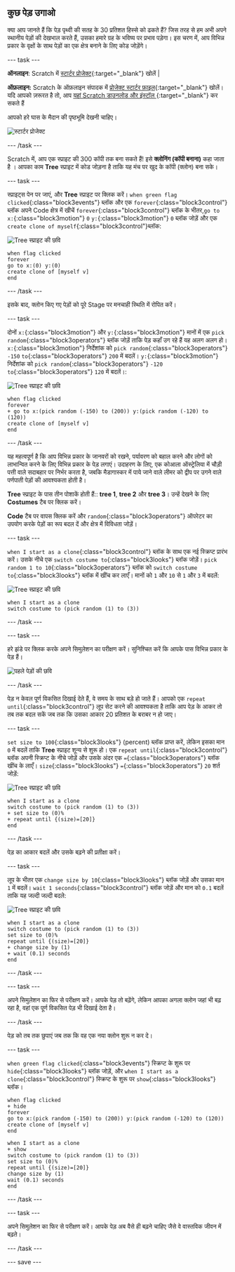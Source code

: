 ## कुछ पेड़ उगाओ

क्या आप जानते हैं कि पेड़ पृथ्वी की सतह के 30 प्रतिशत हिस्से को ढकते हैं? जिस तरह से हम अभी अपने स्थानीय पेड़ों की देखभाल करते हैं, उसका हमारे ग्रह के भविष्य पर प्रभाव पड़ेगा। इस चरण में, आप विभिन्न प्रकार के वृक्षों के साथ पेड़ों का एक क्षेत्र बनाने के लिए कोड जोड़ेंगे।

--- task ---

**ऑनलाइन**: Scratch में [स्टार्टर प्रोजेक्ट](http://rpf.io/tree-life-simulator-on){:target="_blank"} खोलें |

**ऑफ़लाइन:** Scratch के ऑफ़लाइन संपादक में [प्रोजेक्ट स्टार्टर फ़ाइल](http://rpf.io/p/en/tree-life-simulator-get){:target="_blank"} खोलें। यदि आपको ज़रूरत है तो, आप [यहां Scratch डाउनलोड और इंस्टॉल ](https://scratch.mit.edu/download){:target="_blank"} कर सकते हैं

आपको हरे घास के मैदान की पृष्ठभूमि देखनी चाहिए।

![स्टार्टर प्रोजेक्ट](images/starter_project.png)

--- /task ---

Scratch में, आप एक स्प्राइट की 300 कॉपी तक बना सकते हैं! इसे **क्लोनिंग (कॉपी बनाना)** कहा जाता है । आपका काम **Tree** स्प्राइट में कोड जोड़ना है ताकि यह मंच पर खुद के कॉपी (क्लोन) बना सके।

--- task ---

स्प्राइट्स पेन पर जाएं, और **Tree** स्प्राइट पर क्लिक करें। `when green flag clicked`{:class="block3events"} ब्लॉक और एक `forever`{:class="block3control"} ब्लॉक अपने Code क्षेत्र में खीचें `forever`{:class="block3control"} ब्लॉक के भीतर,`go to x:`{:class="block3motion"} `0` `y:`{:class="block3motion"} `0` ब्लॉक जोड़ें और एक `create clone of myself`{:class="block3control"}ब्लॉक:

![Tree स्प्राइट की छवि](images/tree-sprite.png)

```blocks3
when flag clicked
forever
go to x:(0) y:(0)
create clone of [myself v]
end
```

--- /task ---

इसके बाद, क्लोन किए गए पेड़ों को पूरे Stage पर मनचाही स्थिति में रोपित करें।

--- task ---

दोनों `x:`{:class="block3motion"} और `y:`{:class="block3motion"} मानों में एक `pick random`{:class="block3operators"} ब्लॉक जोड़ें ताकि पेड़ कहाँ उग रहे हैं यह अलग अलग हो। `x:`{:class="block3motion"} निर्देशांक को `pick random`{:class="block3operators"} `-150` `to`{:class="block3operators"} `200` में बदलें। `y:`{:class="block3motion"} निर्देशांक को `pick random`{:class="block3operators"} `-120` `to`{:class="block3operators"} `120` में बदलें।:

![Tree स्प्राइट की छवि](images/tree-sprite.png)

```blocks3
when flag clicked
forever
+ go to x:(pick random (-150) to (200)) y:(pick random (-120) to (120))
create clone of [myself v]
end
```

--- /task ---

यह महत्वपूर्ण है कि आप विभिन्न प्रकार के जानवरों को रखने, पर्यावरण को बहाल करने और लोगों को लाभान्वित करने के लिए विभिन्न प्रकार के पेड़ लगाएं। उदाहरण के लिए, एक कोआला ऑस्ट्रेलिया में चौड़ी पत्ती वाले सदाबहार पर निर्भर करता है, जबकि मैडागास्कर में पाये जाने वाले लीमर को द्वीप पर उगने वाले पर्णपाती पेड़ों की आवश्यकता होती है।

**Tree** स्प्राइट के पास तीन पोशाकें होती हैं:: **tree 1**, **tree 2** और **tree 3**। उन्हें देखने के लिए **Costumes** टैब पर क्लिक करें।

**Code** टैब पर वापस क्लिक करें और `random`{:class="block3operators"} ऑपरेटर का उपयोग करके पेड़ों का रूप बदल दें और क्षेत्र में विविधता जोड़ें।

--- task ---

`when I start as a clone`{:class="block3control"} ब्लॉक के साथ एक नई स्क्रिप्ट प्रारंभ करें। उसके नीचे एक `switch costume to`{:class="block3looks"} ब्लॉक जोड़ें। `pick random 1 to 10`{:class="block3operators"} ब्लॉक को `switch costume to`{:class="block3looks"} ब्लॉक में खींच कर लाएँ। मानों को `1` और `10` से `1` और `3` में बदलें:

![Tree स्प्राइट की छवि](images/tree-sprite.png)

```blocks3
when I start as a clone
switch costume to (pick random (1) to (3))
```

--- /task ---

--- task ---

हरे झंडे पर क्लिक करके अपने सिमुलेशन का परीक्षण करें। सुनिश्चित करें कि आपके पास विभिन्न प्रकार के पेड़ हैं।

![पहले पेड़ों की छवि ](images/first-trees.png)

--- /task ---

पेड़ न केवल पूर्ण विकसित दिखाई देते हैं, वे समय के साथ बड़े हो जाते हैं। आपको एक `repeat until`{:class="block3control"} लूप सेट करने की आवश्यकता है ताकि आप पेड़ के आकर तो तब तक बदल सकें जब तक कि उसका आकार 20 प्रतिशत के बराबर न हो जाए।

--- task ---

`set size to 100`{:class="block3looks"} (percent) ब्लॉक प्राप्त करें, लेकिन इसका मान `0` में बदलें ताकि **Tree** स्प्राइट शून्य से शुरू हो। एक `repeat until`{:class="block3control"} ब्लॉक अपनी स्क्रिप्ट के नीचे जोड़ें और उसके अंदर एक `=`{:class="block3operators"} ब्लॉक खींच के लाएँ। `size`{:class="block3looks"} `=`{:class="block3operators"} `20` शर्त जोड़ें:

![Tree स्प्राइट की छवि](images/tree-sprite.png)

```blocks3
when I start as a clone
switch costume to (pick random (1) to (3))
+ set size to (0)%
+ repeat until {(size)=[20]}
end
```

--- /task ---

पेड़ का आकार बदलें और उसके बढ़ने की प्रतीक्षा करें।

--- task ---

लूप के भीतर एक `change size by 10`{:class="block3looks"} ब्लॉक जोड़ें और उसका मान `1` में बदलें। `wait 1 seconds`{:class="block3control"} ब्लॉक जोड़ें और मान को `0.1` बदलें ताकि यह जल्दी जल्दी बदले:

![Tree स्प्राइट की छवि](images/tree-sprite.png)

```blocks3
when I start as a clone
switch costume to (pick random (1) to (3))
set size to (0)%
repeat until {(size)=[20]}
+ change size by (1)
+ wait (0.1) seconds
end
```

--- /task ---

--- task ---

अपने सिमुलेशन का फिर से परीक्षण करें। आपके पेड़ तो बढ़ेंगे, लेकिन आपका अगला क्लोन जहां भी बढ़ रहा है, वहां एक पूर्ण विकसित पेड़ भी दिखाई देता है।

--- /task ---

पेड़ को तब तक छुपाएं जब तक कि वह एक नया क्लोन शुरू न कर दे।

--- task ---

`when green flag clicked`{:class="block3events"} स्क्रिप्ट के शुरू पर `hide`{:class="block3looks"} ब्लॉक जोड़ें, और `when I start as a clone`{:class="block3control"} स्क्रिप्ट के शुरू पर `show`{:class="block3looks"} ब्लॉक।

```blocks3
when flag clicked
+ hide
forever
go to x:(pick random (-150) to (200)) y:(pick random (-120) to (120))
create clone of [myself v]
end
```

```blocks3
when I start as a clone
+ show
switch costume to (pick random (1) to (3))
set size to (0)%
repeat until {(size)=[20]}
change size by (1)
wait (0.1) seconds
end
```

--- /task ---

--- task ---

अपने सिमुलेशन का फिर से परीक्षण करें। आपके पेड़ अब वैसे ही बढ़ने चाहिए जैसे वे वास्तविक जीवन में बढ़ते।

--- /task ---

--- save ---
